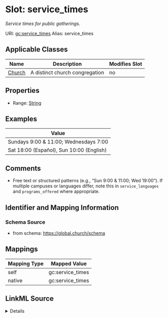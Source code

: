 

# Slot: service_times 


_Service times for public gatherings._





URI: [gc:service_times](https://global.church/schema/service_times)
Alias: service_times

<!-- no inheritance hierarchy -->





## Applicable Classes

| Name | Description | Modifies Slot |
| --- | --- | --- |
| [Church](Church.md) | A distinct church congregation |  no  |







## Properties

* Range: [String](String.md)






## Examples

| Value |
| --- |
| Sundays 9:00 & 11:00; Wednesdays 7:00 |
| Sat 18:00 (Español), Sun 10:00 (English) |

## Comments

* Free text or structured patterns (e.g., “Sun 9:00 & 11:00; Wed 19:00”).
If multiple campuses or languages differ, note this in `service_languages` and
`programs_offered` where appropriate.


## Identifier and Mapping Information







### Schema Source


* from schema: https://global.church/schema




## Mappings

| Mapping Type | Mapped Value |
| ---  | ---  |
| self | gc:service_times |
| native | gc:service_times |




## LinkML Source

<details>
```yaml
name: service_times
description: Service times for public gatherings.
comments:
- 'Free text or structured patterns (e.g., “Sun 9:00 & 11:00; Wed 19:00”).

  If multiple campuses or languages differ, note this in `service_languages` and

  `programs_offered` where appropriate.

  '
examples:
- value: Sundays 9:00 & 11:00; Wednesdays 7:00
  description: Weekly cadence.
- value: Sat 18:00 (Español), Sun 10:00 (English)
  description: Bilingual schedule.
in_subset:
- public
- enrichment
from_schema: https://global.church/schema
rank: 1000
alias: service_times
domain_of:
- Church
range: string

```
</details>